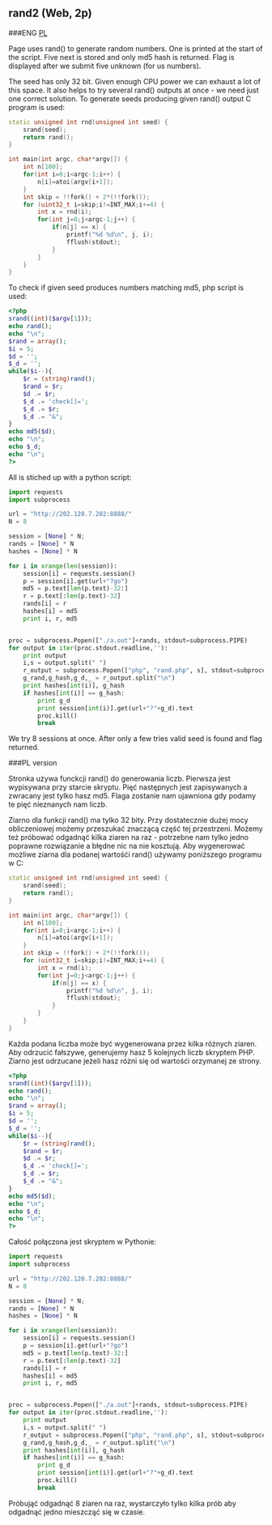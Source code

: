## rand2 (Web, 2p)
	
###ENG
[PL](#pl-version)

Page uses rand() to generate random numbers.
One is printed at the start of the script.
Five next is stored and only md5 hash is returned.
Flag is displayed after we submit five unknown (for us numbers).

The seed has only 32 bit. Given enough CPU power we can exhaust a lot of this space.
It also helps to try several rand() outputs at once - we need just one correct solution.
To generate seeds producing given rand() output C program is used: 
```cpp
static unsigned int rnd(unsigned int seed) {
	srand(seed);
	return rand();
}

int main(int argc, char*argv[]) {
	int n[100];
	for(int i=0;i<argc-1;i++) {
		n[i]=atoi(argv[i+1]);
	}
	int skip = !!fork() + 2*(!!fork());
	for (uint32_t i=skip;i!=INT_MAX;i+=4) {
		int x = rnd(i);
		for(int j=0;j<argc-1;j++) {
			if(n[j] == x) {
				printf("%d %d\n", j, i);
				fflush(stdout);
			}
		}
	}
}
```
To check if given seed produces numbers matching md5, php script is used:
```php
<?php
srand((int)($argv[1]));
echo rand();
echo "\n";
$rand = array();
$i = 5;
$d = '';
$_d = '';
while($i--){
	$r = (string)rand();
	$rand = $r;
	$d .= $r;
	$_d .= 'check[]=';
	$_d .= $r;
	$_d .= "&";
}
echo md5($d);
echo "\n";
echo $_d;
echo "\n";
?>
```
All is stiched up with a python script:
```python
import requests
import subprocess

url = "http://202.120.7.202:8888/"
N = 8

session = [None] * N;
rands = [None] * N
hashes = [None] * N

for i in xrange(len(session)):
	session[i] = requests.session()
	p = session[i].get(url+"?go")
	md5 = p.text[len(p.text)-32:]
	r = p.text[:len(p.text)-32]
	rands[i] = r
	hashes[i] = md5
	print i, r, md5


proc = subprocess.Popen(["./a.out"]+rands, stdout=subprocess.PIPE)
for output in iter(proc.stdout.readline,''):
	print output
	i,s = output.split(" ")
	r_output = subprocess.Popen(["php", "rand.php", s], stdout=subprocess.PIPE).communicate()[0]
	g_rand,g_hash,g_d,_ = r_output.split("\n")
	print hashes[int(i)], g_hash
	if hashes[int(i)] == g_hash:
		print g_d
		print session[int(i)].get(url+"?"+g_d).text
		proc.kill()
		break
```
We try 8 sessions at once. After only a few tries valid seed is found and flag returned.


###PL version


Stronka używa funckcji rand() do generowania liczb.
Pierwsza jest wypisywana przy starcie skryptu.
Pięć następnych jest zapisywanych a zwracany jest tylko hasz md5.
Flaga zostanie nam ujawniona gdy podamy te pięć nieznanych nam liczb.

Ziarno dla funkcji rand() ma tylko 32 bity.
Przy dostatecznie dużej mocy obliczeniowej możemy przeszukać znaczącą część tej przestrzeni.
Możemy też próbować odgadnąć kilka ziaren na raz - potrzebne nam tylko jedno poprawne rozwiązanie a błędne nic na nie kosztują.
Aby wygenerować możliwe ziarna dla podanej wartośći rand() używamy poniższego programu w C:
```cpp
static unsigned int rnd(unsigned int seed) {
	srand(seed);
	return rand();
}

int main(int argc, char*argv[]) {
	int n[100];
	for(int i=0;i<argc-1;i++) {
		n[i]=atoi(argv[i+1]);
	}
	int skip = !!fork() + 2*(!!fork());
	for (uint32_t i=skip;i!=INT_MAX;i+=4) {
		int x = rnd(i);
		for(int j=0;j<argc-1;j++) {
			if(n[j] == x) {
				printf("%d %d\n", j, i);
				fflush(stdout);
			}
		}
	}
}
```
Każda podana liczba może być wygenerowana przez kilka różnych ziaren.
Aby odrzucić fałszywe, generujemy hasz 5 kolejnych liczb skryptem PHP.
Ziarno jest odrzucane jeżeli hasz różni się od wartośći orzymanej ze strony.
```php
<?php
srand((int)($argv[1]));
echo rand();
echo "\n";
$rand = array();
$i = 5;
$d = '';
$_d = '';
while($i--){
	$r = (string)rand();
	$rand = $r;
	$d .= $r;
	$_d .= 'check[]=';
	$_d .= $r;
	$_d .= "&";
}
echo md5($d);
echo "\n";
echo $_d;
echo "\n";
?>
```
Całość połączona jest skryptem w Pythonie:
```python
import requests
import subprocess

url = "http://202.120.7.202:8888/"
N = 8

session = [None] * N;
rands = [None] * N
hashes = [None] * N

for i in xrange(len(session)):
	session[i] = requests.session()
	p = session[i].get(url+"?go")
	md5 = p.text[len(p.text)-32:]
	r = p.text[:len(p.text)-32]
	rands[i] = r
	hashes[i] = md5
	print i, r, md5


proc = subprocess.Popen(["./a.out"]+rands, stdout=subprocess.PIPE)
for output in iter(proc.stdout.readline,''):
	print output
	i,s = output.split(" ")
	r_output = subprocess.Popen(["php", "rand.php", s], stdout=subprocess.PIPE).communicate()[0]
	g_rand,g_hash,g_d,_ = r_output.split("\n")
	print hashes[int(i)], g_hash
	if hashes[int(i)] == g_hash:
		print g_d
		print session[int(i)].get(url+"?"+g_d).text
		proc.kill()
		break
```
Próbująć odgadnąć 8 ziaren na raz, wystarczyło tylko kilka prób aby odgadnąć jedno mieszcząć się w czasie.

